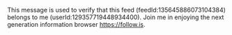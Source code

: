 This message is used to verify that this feed (feedId:135645886073104384) belongs to me (userId:129357719448934400). Join me in enjoying the next generation information browser https://follow.is.